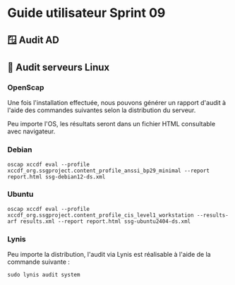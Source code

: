 # Guide utilisateur Sprint 09

## 🪟 Audit AD

## 🐧 Audit serveurs Linux

### OpenScap

Une fois l'installation effectuée, nous pouvons générer un rapport d'audit à l'aide des commandes suivantes selon la distribution du serveur.

Peu importe l'OS, les résultats seront dans un fichier HTML consultable avec navigateur.

### Debian

```oscap xccdf eval --profile xccdf_org.ssgproject.content_profile_anssi_bp29_minimal --report report.html ssg-debian12-ds.xml```

### Ubuntu

```oscap xccdf eval --profile xccdf_org.ssgproject.content_profile_cis_level1_workstation --results-arf results.xml --report report.html ssg-ubuntu2404-ds.xml```

### Lynis

Peu importe la distribution, l'audit via Lynis est réalisable à l'aide de la commande suivante :

```sudo lynis audit system```
